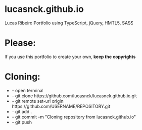 # lucasnck.github.io
Lucas Ribeiro Portfolio using TypeScript, jQuery, HMTL5, SASS
<h1>Please:</h1>
<p>If you use this portfolio to create your own, <b>keep the copyrights</b></p>

<h1>Cloning:</h1>
<ul>
  <li>- open terminal</li>
  <li>- git clone https://github.com/lucasnck/lucasnck.github.io.git</li>
  <li>- git remote set-url origin https://github.com/USERNAME/REPOSITORY.git</li>
  <li>- git add .</li>
  <li>- git commit -m "Cloning repository from lucasnck.github.io"</li>
  <li>- git push</li>
</ul>
